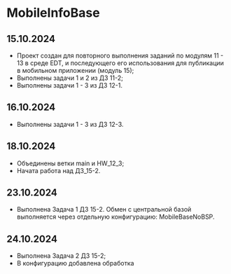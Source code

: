 # MobileInfoBase

## **15.10.2024**
- Проект создан для повторного выполнения заданий по модулям 11 - 13 в среде EDT, и последующего его использования для публикации в мобильном приложении (модуль 15);
- Выполнены задачи 1 и 2 из ДЗ 11-2;
- Выполнены задачи 1 - 3 из ДЗ 12-1.

## **16.10.2024**
 - Выполнены задачи 1 - 3 из ДЗ 12-3.
  
## **18.10.2024**
- Объединены ветки main и HW_12_3;
- Начата работа над ДЗ_15-2.

## **23.10.2024**
- Выполнена Задача 1 ДЗ 15-2. Обмен с центральной базой выполняется через отдельную конфигурацию: MobileBaseNoBSP.

## **24.10.2024**
- Выполнена Задача 2 ДЗ 15-2;
- В конфигурацию добавлена обработка 